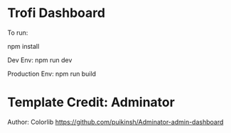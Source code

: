 # Trofi Dashboard

To run:

npm install

Dev Env:
npm run dev

Production Env:
npm run build


# Template Credit: Adminator
Author: Colorlib
https://github.com/puikinsh/Adminator-admin-dashboard

